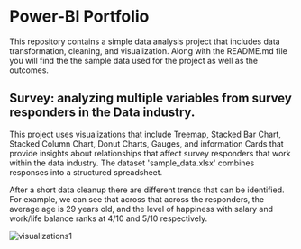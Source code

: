 # Power-BI Portfolio
This repository contains a simple data analysis project that includes data transformation, cleaning, and visualization. Along with the README.md file you will find the the sample data used for the project as well as the outcomes.  

## Survey: analyzing multiple variables from survey responders in the Data industry.

This project uses visualizations that include Treemap, Stacked Bar Chart, Stacked Column Chart, Donut Charts, Gauges, and information Cards that provide insights about relationships that affect survey responders that work within the data industry. The dataset 'sample_data.xlsx' combines responses into a structured spreadsheet. 

After a short data cleanup there are different trends that can be identified. For example, we can see that across that across the responders, the average age is 29 years old, and the level of happiness with salary and work/life balance ranks at 4/10 and 5/10 respectively. 

![visualizations1](https://github.com/user-attachments/assets/31ba05be-15d9-48d0-a318-9c63702c6a61)


